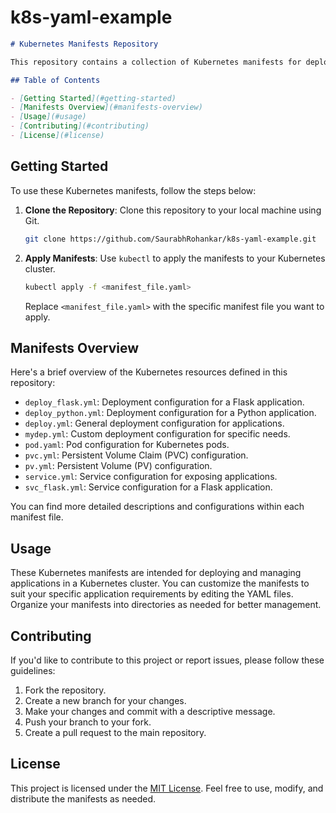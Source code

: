 # k8s-yaml-example
```markdown
# Kubernetes Manifests Repository

This repository contains a collection of Kubernetes manifests for deploying and managing applications within a Kubernetes cluster. The manifests define the desired state of various Kubernetes resources, including deployments, services, persistent volumes, and more.

## Table of Contents

- [Getting Started](#getting-started)
- [Manifests Overview](#manifests-overview)
- [Usage](#usage)
- [Contributing](#contributing)
- [License](#license)
```
## Getting Started

To use these Kubernetes manifests, follow the steps below:

1. **Clone the Repository**: Clone this repository to your local machine using Git.

   ```bash
   git clone https://github.com/SaurabhRohankar/k8s-yaml-example.git
   ```

2. **Apply Manifests**: Use `kubectl` to apply the manifests to your Kubernetes cluster.

   ```bash
   kubectl apply -f <manifest_file.yaml>
   ```

   Replace `<manifest_file.yaml>` with the specific manifest file you want to apply.

## Manifests Overview

Here's a brief overview of the Kubernetes resources defined in this repository:

- `deploy_flask.yml`: Deployment configuration for a Flask application.
- `deploy_python.yml`: Deployment configuration for a Python application.
- `deploy.yml`: General deployment configuration for applications.
- `mydep.yml`: Custom deployment configuration for specific needs.
- `pod.yaml`: Pod configuration for Kubernetes pods.
- `pvc.yml`: Persistent Volume Claim (PVC) configuration.
- `pv.yml`: Persistent Volume (PV) configuration.
- `service.yml`: Service configuration for exposing applications.
- `svc_flask.yml`: Service configuration for a Flask application.

You can find more detailed descriptions and configurations within each manifest file.

## Usage

These Kubernetes manifests are intended for deploying and managing applications in a Kubernetes cluster. You can customize the manifests to suit your specific application requirements by editing the YAML files. Organize your manifests into directories as needed for better management.

## Contributing

If you'd like to contribute to this project or report issues, please follow these guidelines:

1. Fork the repository.
2. Create a new branch for your changes.
3. Make your changes and commit with a descriptive message.
4. Push your branch to your fork.
5. Create a pull request to the main repository.

## License

This project is licensed under the [MIT License](LICENSE). Feel free to use, modify, and distribute the manifests as needed.
```
